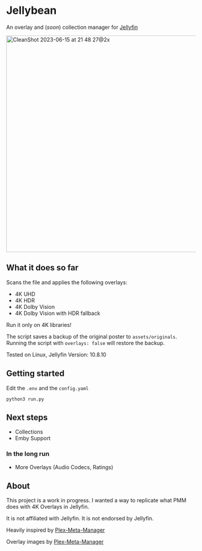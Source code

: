 # Jellybean
An overlay and (*soon*) collection manager for [Jellyfin](https://github.com/jellyfin/jellyfin)

<img width="575" alt="CleanShot 2023-06-15 at 21 48 27@2x" src="https://github.com/EduAndino17/jellybean/assets/11341292/4c8c66dd-519a-4ddc-bb86-5347e27acf0e">

## What it does so far
Scans the file and applies the following overlays: 

- 4K UHD
- 4K HDR
- 4K Dolby Vision
- 4K Dolby Vision with HDR fallback

Run it only on 4K libraries!

The script saves a backup of the original poster to `assets/originals`. Running the script with `overlays: false` will restore the backup.

Tested on Linux, Jellyfin Version: 10.8.10 
## Getting started

Edit the `.env` and the `config.yaml`

``` 
python3 run.py
```

## Next steps

- Collections
- Emby Support

### In the long run
- More Overlays (Audio Codecs, Ratings)

## About
This project is a work in progress. I wanted a way to replicate what PMM does with 4K Overlays in Jellyfin.

It is not affiliated with Jellyfin. It is not endorsed by Jellyfin.

Heavily inspired by [Plex-Meta-Manager](https://github.com/meisnate12/Plex-Meta-Manager)

Overlay images by [Plex-Meta-Manager](https://github.com/meisnate12/Plex-Meta-Manager)
